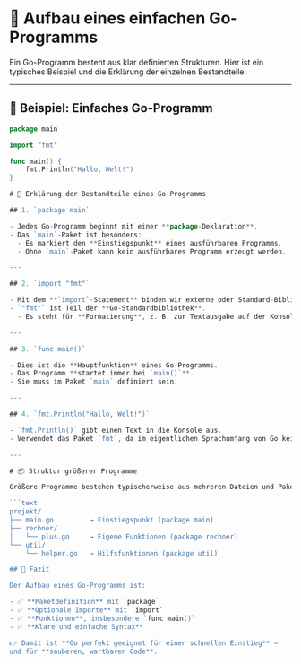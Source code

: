 # 🧱 Aufbau eines einfachen Go-Programms

Ein Go-Programm besteht aus klar definierten Strukturen. Hier ist ein typisches Beispiel und die Erklärung der einzelnen Bestandteile:

---

## 📄 Beispiel: Einfaches Go-Programm

```go
package main

import "fmt"

func main() {
    fmt.Println("Hallo, Welt!")
}

# 🧩 Erklärung der Bestandteile eines Go-Programms

## 1. `package main`

- Jedes Go-Programm beginnt mit einer **package-Deklaration**.
- Das `main`-Paket ist besonders:
  - Es markiert den **Einstiegspunkt** eines ausführbaren Programms.
  - Ohne `main`-Paket kann kein ausführbares Programm erzeugt werden.

---

## 2. `import "fmt"`

- Mit dem **`import`-Statement** binden wir externe oder Standard-Bibliotheken ein.
- `"fmt"` ist Teil der **Go-Standardbibliothek**.
  - Es steht für **Formatierung**, z. B. zur Textausgabe auf der Konsole.

---

## 3. `func main()`

- Dies ist die **Hauptfunktion** eines Go-Programms.
- Das Programm **startet immer bei `main()`**.
- Sie muss im Paket `main` definiert sein.

---

## 4. `fmt.Println("Hallo, Welt!")`

- `fmt.Println()` gibt einen Text in die Konsole aus.
- Verwendet das Paket `fmt`, da im eigentlichen Sprachumfang von Go keine Ausgabefuntionen enthalten sind

---

# 📦 Struktur größerer Programme

Größere Programme bestehen typischerweise aus mehreren Dateien und Paketen:

```text
projekt/
├── main.go         → Einstiegspunkt (package main)
├── rechner/
│   └── plus.go     → Eigene Funktionen (package rechner)
└── util/
    └── helper.go   → Hilfsfunktionen (package util)

## 📌 Fazit

Der Aufbau eines Go-Programms ist:

- ✅ **Paketdefinition** mit `package`
- ✅ **Optionale Importe** mit `import`
- ✅ **Funktionen**, insbesondere `func main()`
- ✅ **Klare und einfache Syntax**

👉 Damit ist **Go perfekt geeignet für einen schnellen Einstieg** –  
und für **sauberen, wartbaren Code**.
